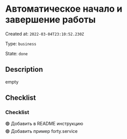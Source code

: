 # Автоматическое начало и завершение работы

Created at: `2022-03-04T23:10:52.230Z`

Type: `business`

State: `done`

## Description
empty

## Checklist
### Checklist
🟢 Добавить в README инструкцию\
🟢 Добавить пример forty.service
